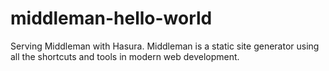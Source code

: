 # middleman-hello-world
Serving Middleman with Hasura. Middleman is a static site generator using all the shortcuts and tools in modern web development. 
